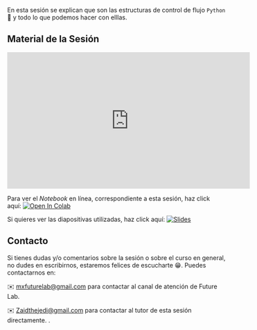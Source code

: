 En esta sesión se explican que son las estructuras de control de flujo  `Python`🐍 y todo lo que podemos hacer con elllas.

## Material de la Sesión
<iframe width="560" height="315" src="https://www.youtube.com/embed/qjz59IkPvdI" frameborder="0" allow="accelerometer; autoplay; clipboard-write; encrypted-media; gyroscope; picture-in-picture" allowfullscreen></iframe>

Para ver el *Notebook* en línea, correspondiente a esta sesión, haz click aquí: [![Open In Colab](https://colab.research.google.com/assets/colab-badge.svg)](https://colab.research.google.com/github/ZaidTheJedi/omegaUp.py/blob/master/Semana%2004/Cheatsheet_curso_python.ipynb)

Si quieres ver las diapositivas utilizadas, haz click aquí: [![Slides](https://img.shields.io/badge/Slides-Google%20Slides-tomato)](https://docs.google.com/presentation/d/e/2PACX-1vSnWUy-7vApWqKdcgNw1Id1vjMcXo6-8H_oTHTv3olGZfE6SCQ5UDZ3OhjNJk7uOTaX0bjCqL4wgTXs/pub?start=false&loop=false&delayms=3000)

## Contacto

Si tienes dudas y/o comentarios sobre la sesión o sobre el curso en general, no dudes en escribirnos, estaremos felices de escucharte 😁. Puedes contactarnos en:

✉️ mxfuturelab@gmail.com para contactar al canal de atención de Future Lab.

✉️ Zaidthejedi@gmail.com para contactar al tutor de esta sesión directamente.
.
